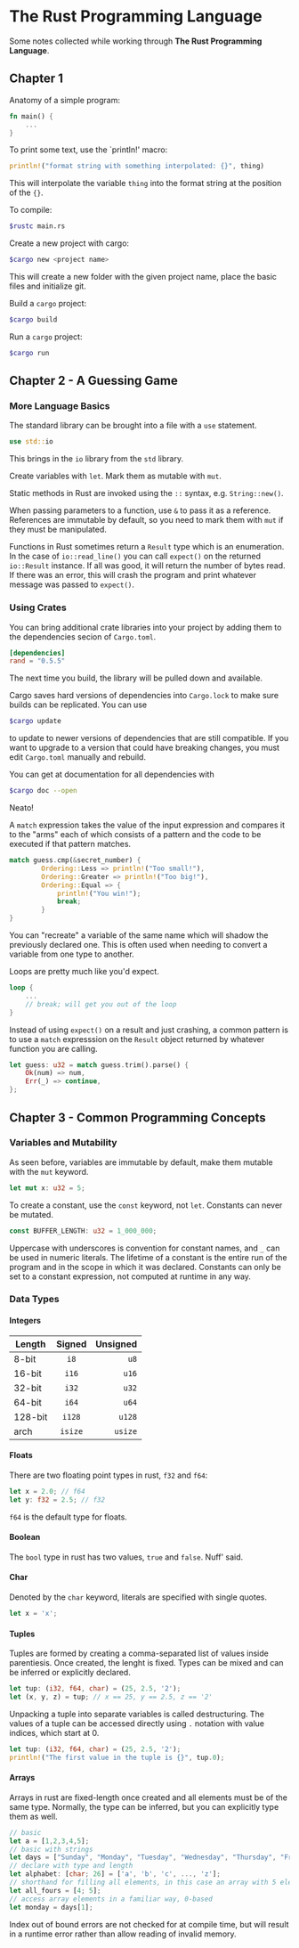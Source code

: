 # __The Rust Programming Language__

Some notes collected while working through __The Rust Programming Language__.  

## Chapter 1

Anatomy of a simple program:

```rust
fn main() {
    ...
}
```

To print some text, use the `println!' macro:

```rust
println!("format string with something interpolated: {}", thing)
```

This will interpolate the variable `thing` into the format string at the position of the `{}`.

To compile:  

```bash
$rustc main.rs
```

Create a new project with cargo:  

```bash
$cargo new <project name>
```

This will create a new folder with the given project name, place the basic files and initialize git.

Build a `cargo` project:  

```bash
$cargo build  
```

Run a `cargo` project:

```bash
$cargo run  
```

## Chapter 2 - A Guessing Game

### More Language Basics

The standard library can be brought into a file with a `use` statement.  

```rust
use std::io
```

This brings in the `io` library from the `std` library.

Create variables with `let`. Mark them as mutable with `mut`.  

Static methods in Rust are invoked using the `::` syntax, e.g. `String::new()`.  

When passing parameters to a function, use `&` to pass it as a reference. References are immutable by default, so you need to mark them with `mut` if they must be manipulated.  

Functions in Rust sometimes return a `Result` type which is
an enumeration. In the case of `io::read_line()` you can call `expect()` on the returned `io::Result` instance. If all was good, it will return the number of bytes read. If there was an error, this will crash the program and print whatever message was passed to `expect()`.  

### Using Crates

You can bring additional crate libraries into your project by adding them to the dependencies secion of `Cargo.toml`.  

```toml
[dependencies]
rand = "0.5.5"
```

The next time you build, the library will be pulled down and available.

Cargo saves hard versions of dependencies into `Cargo.lock` to make sure builds can be replicated. You can use  

```bash
$cargo update
```

to update to newer versions of dependencies that are still compatible. If you want to upgrade to a version that could have breaking changes, you must edit `Cargo.toml` manually and rebuild.  

You can get at documentation for all dependencies with  

```bash
$cargo doc --open
```

Neato!  

A `match` expression takes the value of the input expression and compares it to the "arms" each of which consists of a pattern and the code to be executed if that pattern matches.  

```rust
match guess.cmp(&secret_number) {
        Ordering::Less => println!("Too small!"),
        Ordering::Greater => println!("Too big!"),
        Ordering::Equal => {
            println!("You win!");
            break;
        }
}
```

You can "recreate" a variable of the same name which will shadow the previously declared one. This is often used when needing to convert a variable from one type to another.  

Loops are pretty much like you'd expect.

```rust
loop {
    ...
    // break; will get you out of the loop
}
```

Instead of using `expect()` on a result and just crashing, a common pattern is to use a `match` expresssion on the `Result` object returned by whatever function you are calling.

```rust
let guess: u32 = match guess.trim().parse() {
    Ok(num) => num,
    Err(_) => continue,
};
```

## Chapter 3 - Common Programming Concepts  

### Variables and Mutability  

As seen before, variables are immutable by default, make them mutable with the `mut` keyword.  

```rust
let mut x: u32 = 5;
```

To create a constant, use the `const` keyword, not `let`. Constants can never be mutated.  

```rust
const BUFFER_LENGTH: u32 = 1_000_000;
```

Uppercase with underscores is convention for constant names, and `_` can be used in numeric literals. The lifetime of a constant is the entire run of the program and in the scope in which it was declared. Constants can only be set to a constant expression, not computed at runtime in any way.  

### Data Types  

#### Integers

| Length    | Signed    | Unsigned    |
| --------- |:---------:| -----------:|
| 8-bit     | `i8`      | `u8`        |
| 16-bit    | `i16`     | `u16`       |
| 32-bit    | `i32`     | `u32`       |
| 64-bit    | `i64`     | `u64`       |
| 128-bit   | `i128`    | `u128`      |
| arch      | `isize`   | `usize`     |

#### Floats

There are two floating point types in rust, `f32` and `f64`:  

```rust
let x = 2.0; // f64
let y: f32 = 2.5; // f32
```

`f64` is the default type for floats.  

#### Boolean

The `bool` type in rust has two values, `true` and `false`. Nuff' said.  

#### Char

Denoted by the `char` keyword, literals are specified with single quotes.  

```rust
let x = 'x';
```

#### Tuples  

Tuples are formed by creating a comma-separated list of values inside parentiesis. Once created, the lenght is fixed. Types can be mixed and can be inferred or explicitly declared.  

```rust
let tup: (i32, f64, char) = (25, 2.5, '2');
let (x, y, z) = tup; // x == 25, y == 2.5, z == '2'
```

Unpacking a tuple into separate variables is called destructuring. The values of a tuple can be accessed directly using `.` notation with value indices, which start at 0.  

```rust
let tup: (i32, f64, char) = (25, 2.5, '2');
println!("The first value in the tuple is {}", tup.0);
```

#### Arrays  

Arrays in rust are fixed-length once created and all elements must be of the same type. Normally, the type can be inferred, but you can explicitly type them as well.  

```rust
// basic
let a = [1,2,3,4,5];
// basic with strings
let days = ["Sunday", "Monday", "Tuesday", "Wednesday", "Thursday", "Friday", "Saturday"];
// declare with type and length
let alphabet: [char; 26] = ['a', 'b', 'c', ..., 'z'];
// shorthand for filling all elements, in this case an array with 5 elements each with containing 4
let all_fours = [4; 5];
// access array elements in a familiar way, 0-based
let monday = days[1];
```

Index out of bound errors are not checked for at compile time, but will result in a runtime error rather than allow reading of invalid memory.  
